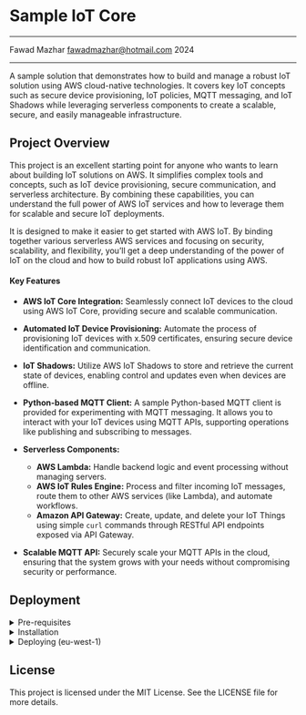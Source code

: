 # Sample IoT Core
---

Fawad Mazhar <fawadmazhar@hotmail.com> 2024

---

A sample solution that demonstrates how to build and manage a robust IoT solution using AWS cloud-native technologies. It covers key IoT concepts such as secure device provisioning, IoT policies, MQTT messaging, and IoT Shadows while leveraging serverless components to create a scalable, secure, and easily manageable infrastructure.


## Project Overview
This project is an excellent starting point for anyone who wants to learn about building IoT solutions on AWS. It simplifies complex tools and concepts, such as IoT device provisioning, secure communication, and serverless architecture. By combining these capabilities, you can understand the full power of AWS IoT services and how to leverage them for scalable and secure IoT deployments.

It is designed to make it easier to get started with AWS IoT. By binding together various serverless AWS services and focusing on security, scalability, and flexibility, you’ll get a deep understanding of the power of IoT on the cloud and how to build robust IoT applications using AWS.

#### Key Features
- <b>AWS IoT Core Integration:</b> Seamlessly connect IoT devices to the cloud using AWS IoT Core, providing secure and scalable communication.

- <b>Automated IoT Device Provisioning:</b> Automate the process of provisioning IoT devices with x.509 certificates, ensuring secure device identification and communication.

- <b>IoT Shadows:</b> Utilize AWS IoT Shadows to store and retrieve the current state of devices, enabling control and updates even when devices are offline.

- <b>Python-based MQTT Client:</b> A sample Python-based MQTT client is provided for experimenting with MQTT messaging. It allows you to interact with your IoT devices using MQTT APIs, supporting operations like publishing and subscribing to messages.

- <b>Serverless Components:</b>
  - <b>AWS Lambda:</b> Handle backend logic and event processing without managing servers.
  - <b>AWS IoT Rules Engine:</b> Process and filter incoming IoT messages, route them to other AWS services (like Lambda), and automate workflows.
  -  <b>Amazon API Gateway:</b> Create, update, and delete your IoT Things using simple <code>curl</code> commands through RESTful API endpoints exposed via API Gateway.

- <b>Scalable MQTT API:</b> Securely scale your MQTT APIs in the cloud, ensuring that the system grows with your needs without compromising security or performance.

## Deployment
<details>
  <summary>Pre-requisites</summary>

  - 🔧 AWS CLI Installed & Configured 👉 [Get help here](https://aws.amazon.com/cli/)
  - 🔧 Node.js 18.x+
  - 🔧 AWS CDK 👉 [Get help here](https://docs.aws.amazon.com/cdk/latest/guide/getting_started.html) 
</details>

<details>
  <summary>Installation</summary>
  Run command:

  ```bash
  npm install
  npm run bootstrap:dev
  ```
</details>
  
<details>
  <summary>Deploying (eu-west-1)</summary>
  Run command:

  ```bash
  npm run deploy:dev
  ```
</details>


## License

This project is licensed under the MIT License. See the LICENSE file for more details.